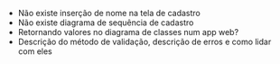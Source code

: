 * Não existe inserção de nome na tela de cadastro
* Não existe diagrama de sequência de cadastro
* Retornando valores no diagrama de classes num app web?
* Descrição do método de validação, descrição de erros e como lidar com eles